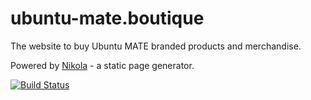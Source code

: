 # ubuntu-mate.boutique

The website to buy Ubuntu MATE branded products and merchandise.

Powered by [Nikola](https://getnikola.com/) - a static page generator.

[![Build Status](https://travis-ci.org/ubuntu-mate/ubuntu-mate.boutique.svg?branch=master)](https://travis-ci.org/ubuntu-mate/ubuntu-mate.boutique)
